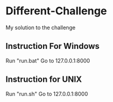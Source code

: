 # Different-Challenge
My solution to the challenge

## Instruction For Windows
Run "run.bat"
Go to 127.0.0.1:8000

## Instruction for UNIX
Run "run.sh"
Go to 127.0.0.1:8000
